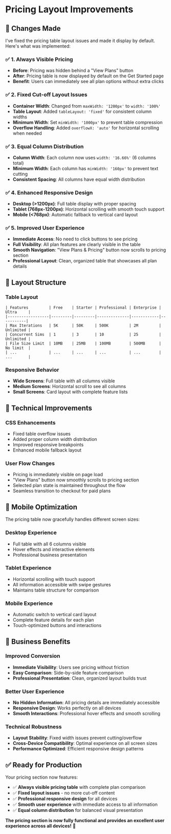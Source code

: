 # Pricing Layout Improvements

## 🎯 Changes Made

I've fixed the pricing table layout issues and made it display by default. Here's what was implemented:

### ✅ **1. Always Visible Pricing**
- **Before**: Pricing was hidden behind a "View Plans" button
- **After**: Pricing table is now displayed by default on the Get Started page
- **Benefit**: Users can immediately see all plan options without extra clicks

### ✅ **2. Fixed Cut-off Layout Issues**
- **Container Width**: Changed from `maxWidth: '1200px'` to `width: '100%'`
- **Table Layout**: Added `tableLayout: 'fixed'` for consistent column widths
- **Minimum Width**: Set `minWidth: '1000px'` to prevent table compression
- **Overflow Handling**: Added `overflowX: 'auto'` for horizontal scrolling when needed

### ✅ **3. Equal Column Distribution**
- **Column Width**: Each column now uses `width: '16.66%'` (6 columns total)
- **Minimum Width**: Each column has `minWidth: '160px'` to prevent text cutting
- **Consistent Spacing**: All columns have equal width distribution

### ✅ **4. Enhanced Responsive Design**
- **Desktop (>1200px)**: Full table display with proper spacing
- **Tablet (768px-1200px)**: Horizontal scrolling with smooth touch support
- **Mobile (<768px)**: Automatic fallback to vertical card layout

### ✅ **5. Improved User Experience**
- **Immediate Access**: No need to click buttons to see pricing
- **Full Visibility**: All plan features are clearly visible in the table
- **Smooth Navigation**: "View Plans & Pricing" button now scrolls to pricing section
- **Professional Layout**: Clean, organized table that showcases all plan details

## 🎨 Layout Structure

### **Table Layout**
```
| Features         | Free    | Starter | Professional | Enterprise | Ultra     |
|------------------|---------|---------|--------------|------------|-----------|
| Max Iterations   | 5K      | 50K     | 500K         | 2M         | Unlimited |
| Concurrent Sims  | 1       | 3       | 10           | 25         | Unlimited |
| File Size Limit  | 10MB    | 25MB    | 100MB        | 500MB      | No limit  |
| ...              | ...     | ...     | ...          | ...        | ...       |
```

### **Responsive Behavior**
- **Wide Screens**: Full table with all columns visible
- **Medium Screens**: Horizontal scroll to see all columns
- **Small Screens**: Card layout with complete feature lists

## 🚀 Technical Improvements

### **CSS Enhancements**
- Fixed table overflow issues
- Added proper column width distribution
- Improved responsive breakpoints
- Enhanced mobile fallback layout

### **User Flow Changes**
- Pricing is immediately visible on page load
- "View Plans" button now smoothly scrolls to pricing section
- Selected plan state is maintained throughout the flow
- Seamless transition to checkout for paid plans

## 📱 Mobile Optimization

The pricing table now gracefully handles different screen sizes:

### **Desktop Experience**
- Full table with all 6 columns visible
- Hover effects and interactive elements
- Professional business presentation

### **Tablet Experience**
- Horizontal scrolling with touch support
- All information accessible with swipe gestures
- Maintains table structure for comparison

### **Mobile Experience**
- Automatic switch to vertical card layout
- Complete feature details for each plan
- Touch-optimized buttons and interactions

## 🎉 Business Benefits

### **Improved Conversion**
- **Immediate Visibility**: Users see pricing without friction
- **Easy Comparison**: Side-by-side feature comparison
- **Professional Presentation**: Clean, organized layout builds trust

### **Better User Experience**
- **No Hidden Information**: All pricing details are immediately accessible
- **Responsive Design**: Works perfectly on all devices
- **Smooth Interactions**: Professional hover effects and smooth scrolling

### **Technical Robustness**
- **Layout Stability**: Fixed width issues prevent cutting/overflow
- **Cross-Device Compatibility**: Optimal experience on all screen sizes
- **Performance Optimized**: Efficient responsive design patterns

## ✅ Ready for Production

Your pricing section now features:
- ✅ **Always visible pricing table** with complete plan comparison
- ✅ **Fixed layout issues** - no more cut-off content
- ✅ **Professional responsive design** for all devices  
- ✅ **Smooth user experience** with immediate access to all information
- ✅ **Equal column distribution** for balanced visual presentation

**The pricing section is now fully functional and provides an excellent user experience across all devices!** 🎯
